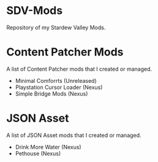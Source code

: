 # SDV-Mods
Repository of my Stardew Valley Mods.

# Content Patcher Mods
A list of Content Patcher mods that I created or managed.
* Minimal Comforrts (Unreleased)
* Playstation Cursor Loader (Nexus)
* Simple Bridge Mods (Nexus)

# JSON Asset
A list of JSON Asset mods that I created or managed.
* Drink More Water (Nexus)
* Pethouse (Nexus)
